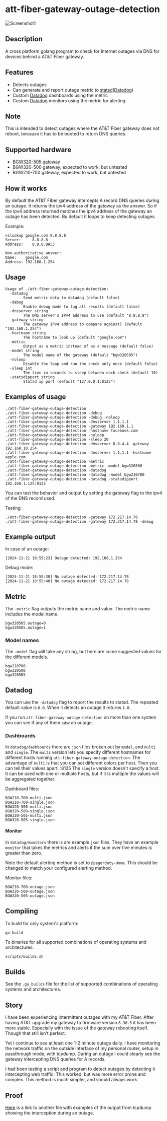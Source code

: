 # att-fiber-gateway-outage-detection
![Screenshot1](/screenshots/datadog-outage-dashboard.png)

## Description
A cross platform golang program to check for Internet outages via DNS for
devices behind a AT&T Fiber gateway.

## Features
* Detects outages
* Can generate and report outage metric to
[statsd](https://github.com/statsd/statsd)([Datadog](https://www.datadoghq.com/))
* Custom [Datadog](https://www.datadoghq.com/) dashboards using the metric
* Custom [Datadog](https://www.datadoghq.com/) monitors using the metric for
alerting

## Note
This is intended to detect outages where the AT&T Fiber gateway does not reboot,
because it has to be booted to return DNS queries.

## Supported hardware
* [BGW320-505 gateway](https://help.sonic.com/hc/en-us/articles/1500000066642-BGW320)
* BGW320-500 gateway, expected to work, but untested 
* BGW210-700 gateway, expected to work, but untested

## How it works
By default the AT&T Fiber gateway intercepts A record DNS queries during an
outage. It returns the ipv4 address of the gateway as the answer. So if the ipv4
address returned matches the ipv4 address of the gateway an outage has been
detected. By default it loops to keep detecting outages.

Example:
```
nslookup google.com 8.8.8.8
Server:     8.8.8.8
Address:    8.8.8.8#53

Non-authoritative answer:
Name:    google.com
Address: 192.168.1.254
```

## Usage
```
Usage of ./att-fiber-gateway-outage-detection:
  -datadog
    	Send metric data to datadog (default false)
  -debug
    	Enable debug mode to log all results (default false)
  -dnsserver string
    	The DNS server's IPv4 address to use (default "8.8.8.8")
  -gateway string
    	The gateway IPv4 address to compare against) (default "192.168.1.254")
  -hostname string
    	The hostname to look up (default "google.com")
  -metric
    	Output as a metric instead of as a message (default false)
  -model string
    	The model name of the gateway (default "bgw320505")
  -noloop
    	Disable the loop and run the check only once (default false)
  -sleep int
    	The time in seconds to sleep between each check (default 10)
  -statsdipport string
    	Statsd ip port (default "127.0.0.1:8125")
```

## Examples of usage
```
./att-fiber-gateway-outage-detection
./att-fiber-gateway-outage-detection -debug
./att-fiber-gateway-outage-detection -debug -noloop
./att-fiber-gateway-outage-detection -dnsserver 1.1.1.1
./att-fiber-gateway-outage-detection -gateway 192.168.1.1
./att-fiber-gateway-outage-detection -hostname facebook.com
./att-fiber-gateway-outage-detection -noloop
./att-fiber-gateway-outage-detection -sleep 20
./att-fiber-gateway-outage-detection -dnsserver 8.8.4.4 -gateway 192.168.10.254
./att-fiber-gateway-outage-detection -dnsserver 1.1.1.1 -hostname apple.com
./att-fiber-gateway-outage-detection -metric
./att-fiber-gateway-outage-detection -metric -model bgw320500
./att-fiber-gateway-outage-detection -datadog
./att-fiber-gateway-outage-detection -datadog -model bgw210700
./att-fiber-gateway-outage-detection -datadog -statsdipport 192.168.1.125:8125
```

You can test the behavior and output by setting the gateway flag to the ipv4 of the DNS record used.

Testing:
```
./att-fiber-gateway-outage-detection -gateway 172.217.14.78
./att-fiber-gateway-outage-detection -gateway 172.217.14.78 -debug
```

## Example output
In case of an outage:
```
[2024-11-21 18:55:23] Outage detected: 192.168.1.254
```

Debug mode:
```
[2024-11-21 18:55:30] No outage detected: 172.217.14.78
[2024-11-21 18:55:40] No outage detected: 172.217.14.78
```
## Metric
The `-metric` flag outputs the metric name and value. The metric name includes
the model name.

```
bgw320505.outage=0
bgw320505.outage=1
```

### Model names
The `-model` flag will take any string, but here are some suggested values for
the different models.

```
bgw210700
bgw320500
bgw320505
```

## Datadog
You can use the `-datadog` flag to report the results to statsd. The repeated
default value is `0.0`. When it detects an outage it returns `1.0`.

If you run `att-fiber-gateway-outage-detection` on more than one system you can
see if any of them saw an outage.

### Dashboards
In `datadog/dashboards` there are `json` files broken out by `model`, and
`multi` and `single`.
The `multi` version lets you specify different hostnames
for different hosts running `att-fiber-gateway-outage-detection`. The advantage
of `multi` is that you can set different colors per host. Then you can tell
their values apart.
:8125
The `single` version doesn't specify a host. It can be used with one or multiple
hosts, but if it is multiple the values will be aggregated together.

Dashboard files:
```
BGW210-700-multi.json
BGW210-700-single.json
BGW320-500-multi.json
BGW320-500-single.json
BGW320-505-multi.json
BGW320-505-single.json
```

#### Monitor
In `datadog/monitors` there is are example `json` files. They have an example
`monitor` that takes the metrics and alerts if the sum over five minutes is
greater than zero.

Note the default alerting method is set to `@pagerduty-Home`. This should be
changed to match your configured alerting method.

Monitor files:
```
BGW210-700-outage.json
BGW320-500-outage.json
BGW320-505-outage.json
```

## Compiling
To build for only system's platform:
```
go build
```

To binaries for all supported combinations of operating systems and architectures:
```
scripts/builds.sh
```

## Builds
See the `.go_builds` file for the list of supported combinations of operating
systems and architectures.

## Story
I have been experiencing intermittent outages with my AT&T Fiber. After having
AT&T upgrade my gateway to firmware version `6.30.5` it has been more stable.
Especially with the issue of the gateway rebooting itself. Though that still
isn't perfect.

Yet I continue to see at least one 1-2 minute outage daily. I have monitoring
the network traffic on the outside interface of my personal router, setup in
passthrough mode, with tcpdump. During an outage I could clearly see the
gateway intercepting DNS queries for A records.

I had been testing a script and program to detect outages by detecting it
intercepting web traffic. This worked, but was more error prone and complex.
This method is much simpler, and should always work.

## Proof
[Here](PROOF.md) is a link to another file with examples of the output from
tcpdump showing the interception during an outage.
